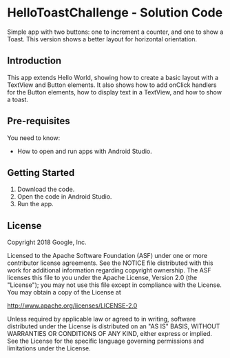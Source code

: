 HelloToastChallenge - Solution Code
===================================

Simple app with two buttons: one to increment a counter, and one
to show a Toast. This version shows a better layout for horizontal
orientation.

Introduction
------------

This app extends Hello World, showing how to create a basic layout with a
TextView and Button elements. It also shows how to add onClick handlers
for the Button elements, how to display text in a TextView, and
how to show a toast.

Pre-requisites
--------------

You need to know:

- How to open and run apps with Android Studio.

Getting Started
---------------

1. Download the code.
2. Open the code in Android Studio.
3. Run the app.


License
-------

Copyright 2018 Google, Inc.

Licensed to the Apache Software Foundation (ASF) under one or more contributor
license agreements.  See the NOTICE file distributed with this work for
additional information regarding copyright ownership.  The ASF licenses this
file to you under the Apache License, Version 2.0 (the "License"); you may not
use this file except in compliance with the License.  You may obtain a copy of
the License at

  http://www.apache.org/licenses/LICENSE-2.0

Unless required by applicable law or agreed to in writing, software
distributed under the License is distributed on an "AS IS" BASIS, WITHOUT
WARRANTIES OR CONDITIONS OF ANY KIND, either express or implied.  See the
License for the specific language governing permissions and limitations under
the License.

